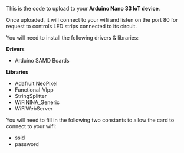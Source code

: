 This is the code to upload to your **Arduino Nano 33 IoT device**.

Once uploaded, it will connect to your wifi and listen on the port 80 for request to controls LED strips connected to its circuit.

You will need to install the following drivers & libraries:

**Drivers**

- Arduino SAMD Boards

**Libraries**
- Adafruit NeoPixel
- Functional-Vlpp
- StringSplitter
- WiFiNINA_Generic
- WiFiWebServer

You will need to fill in the following two constants to allow the card to connect to your wifi:

- ssid
- password
